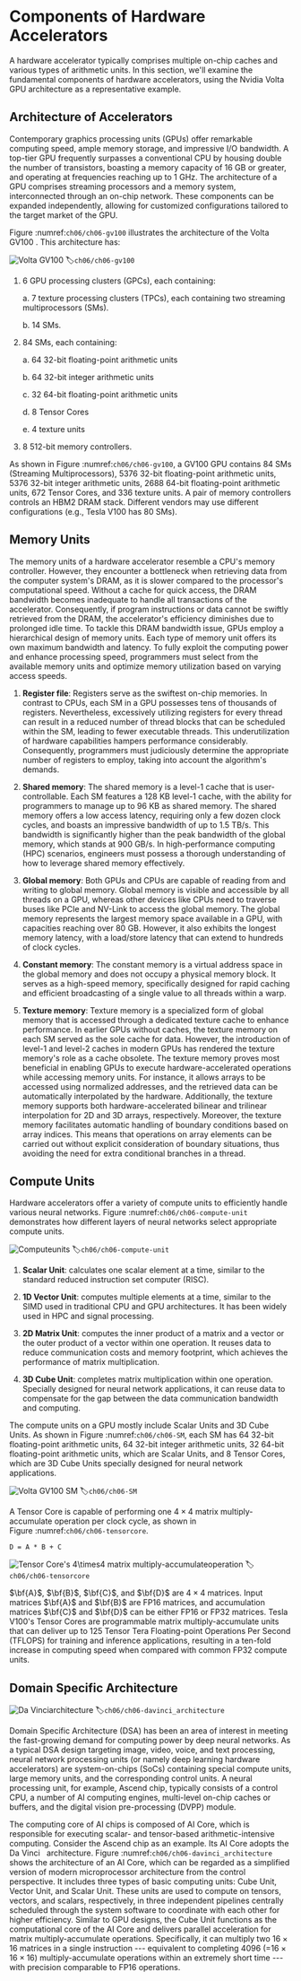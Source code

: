 # Components of Hardware Accelerators

A hardware accelerator typically comprises multiple on-chip caches and
various types of arithmetic units. In this section, we'll examine the
fundamental components of hardware accelerators, using the Nvidia Volta
GPU architecture as a representative example.

## Architecture of Accelerators

Contemporary graphics processing units (GPUs) offer remarkable computing
speed, ample memory storage, and impressive I/O bandwidth. A top-tier
GPU frequently surpasses a conventional CPU by housing double the number
of transistors, boasting a memory capacity of 16 GB or greater, and
operating at frequencies reaching up to 1 GHz. The architecture of a GPU
comprises streaming processors and a memory system, interconnected
through an on-chip network. These components can be expanded
independently, allowing for customized configurations tailored to the
target market of the GPU.

Figure :numref:`ch06/ch06-gv100` illustrates the architecture of the
Volta GV100 . This architecture has:

![Volta GV100](../img/ch06/V100.png)
:label:`ch06/ch06-gv100`

1.  6 GPU processing clusters (GPCs), each containing:

    a.  7 texture processing clusters (TPCs), each containing two
        streaming multiprocessors (SMs).

    b.  14 SMs.

2.  84 SMs, each containing:

    a.  64 32-bit floating-point arithmetic units

    b.  64 32-bit integer arithmetic units

    c.  32 64-bit floating-point arithmetic units

    d.  8 Tensor Cores

    e.  4 texture units

3.  8 512-bit memory controllers.

As shown in Figure :numref:`ch06/ch06-gv100`, a GV100 GPU contains 84 SMs (Streaming
Multiprocessors), 5376 32-bit floating-point arithmetic units, 5376
32-bit integer arithmetic units, 2688 64-bit floating-point arithmetic
units, 672 Tensor Cores, and 336 texture units. A pair of memory
controllers controls an HBM2 DRAM stack. Different vendors may use
different configurations (e.g., Tesla V100 has 80 SMs).

## Memory Units

The memory units of a hardware accelerator resemble a CPU's memory
controller. However, they encounter a bottleneck when retrieving data
from the computer system's DRAM, as it is slower compared to the
processor's computational speed. Without a cache for quick access, the
DRAM bandwidth becomes inadequate to handle all transactions of the
accelerator. Consequently, if program instructions or data cannot be
swiftly retrieved from the DRAM, the accelerator's efficiency diminishes
due to prolonged idle time. To tackle this DRAM bandwidth issue, GPUs
employ a hierarchical design of memory units. Each type of memory unit
offers its own maximum bandwidth and latency. To fully exploit the
computing power and enhance processing speed, programmers must select
from the available memory units and optimize memory utilization based on
varying access speeds.

1.  **Register file**: Registers serve as the swiftest on-chip memories.
    In contrast to CPUs, each SM in a GPU possesses tens of thousands of
    registers. Nevertheless, excessively utilizing registers for every
    thread can result in a reduced number of thread blocks that can be
    scheduled within the SM, leading to fewer executable threads. This
    underutilization of hardware capabilities hampers performance
    considerably. Consequently, programmers must judiciously determine
    the appropriate number of registers to employ, taking into account
    the algorithm's demands.

2.  **Shared memory**: The shared memory is a level-1 cache that is
    user-controllable. Each SM features a 128 KB level-1 cache, with the
    ability for programmers to manage up to 96 KB as shared memory. The
    shared memory offers a low access latency, requiring only a few
    dozen clock cycles, and boasts an impressive bandwidth of up to 1.5
    TB/s. This bandwidth is significantly higher than the peak bandwidth
    of the global memory, which stands at 900 GB/s. In high-performance
    computing (HPC) scenarios, engineers must possess a thorough
    understanding of how to leverage shared memory effectively.

3.  **Global memory**: Both GPUs and CPUs are capable of reading from
    and writing to global memory. Global memory is visible and
    accessible by all threads on a GPU, whereas other devices like CPUs
    need to traverse buses like PCIe and NV-Link to access the global
    memory. The global memory represents the largest memory space
    available in a GPU, with capacities reaching over 80 GB. However, it
    also exhibits the longest memory latency, with a load/store latency
    that can extend to hundreds of clock cycles.

4.  **Constant memory**: The constant memory is a virtual address space
    in the global memory and does not occupy a physical memory block. It
    serves as a high-speed memory, specifically designed for rapid
    caching and efficient broadcasting of a single value to all threads
    within a warp.

5.  **Texture memory**: Texture memory is a specialized form of global
    memory that is accessed through a dedicated texture cache to enhance
    performance. In earlier GPUs without caches, the texture memory on
    each SM served as the sole cache for data. However, the introduction
    of level-1 and level-2 caches in modern GPUs has rendered the
    texture memory's role as a cache obsolete. The texture memory proves
    most beneficial in enabling GPUs to execute hardware-accelerated
    operations while accessing memory units. For instance, it allows
    arrays to be accessed using normalized addresses, and the retrieved
    data can be automatically interpolated by the hardware.
    Additionally, the texture memory supports both hardware-accelerated
    bilinear and trilinear interpolation for 2D and 3D arrays,
    respectively. Moreover, the texture memory facilitates automatic
    handling of boundary conditions based on array indices. This means
    that operations on array elements can be carried out without
    explicit consideration of boundary situations, thus avoiding the
    need for extra conditional branches in a thread.

## Compute Units

Hardware accelerators offer a variety of compute units to efficiently
handle various neural networks.
Figure :numref:`ch06/ch06-compute-unit` demonstrates how different
layers of neural networks select appropriate compute units.

![Computeunits](../img/ch06/compute_unit.png)
:label:`ch06/ch06-compute-unit`

1.  **Scalar Unit**: calculates one scalar element at a time, similar to
    the standard reduced instruction set computer (RISC).

2.  **1D Vector Unit**: computes multiple elements at a time, similar to
    the SIMD used in traditional CPU and GPU architectures. It has been
    widely used in HPC and signal processing.

3.  **2D Matrix Unit**: computes the inner product of a matrix and a
    vector or the outer product of a vector within one operation. It
    reuses data to reduce communication costs and memory footprint,
    which achieves the performance of matrix multiplication.

4.  **3D Cube Unit**: completes matrix multiplication within one
    operation. Specially designed for neural network applications, it
    can reuse data to compensate for the gap between the data
    communication bandwidth and computing.

The compute units on a GPU mostly include Scalar Units and 3D Cube
Units. As shown in Figure :numref:`ch06/ch06-SM`, each SM has 64 32-bit floating-point
arithmetic units, 64 32-bit integer arithmetic units, 32 64-bit
floating-point arithmetic units, which are Scalar Units, and 8 Tensor
Cores, which are 3D Cube Units specially designed for neural network
applications.

![Volta GV100 SM](../img/ch06/SM.png)
:label:`ch06/ch06-SM`

A Tensor Core is capable of performing one $4\times4$ matrix
multiply-accumulate operation per clock cycle, as shown in
Figure :numref:`ch06/ch06-tensorcore`.

```
D = A * B + C
```

![Tensor Core's $4\times4$ matrix multiply-accumulateoperation](../img/ch06/tensor_core.png)
:label:`ch06/ch06-tensorcore`

$\bf{A}$, $\bf{B}$, $\bf{C}$, and $\bf{D}$ are $4\times4$ matrices.
Input matrices $\bf{A}$ and $\bf{B}$ are FP16 matrices, and accumulation
matrices $\bf{C}$ and $\bf{D}$ can be either FP16 or FP32 matrices.
Tesla V100's Tensor Cores are programmable matrix multiply-accumulate
units that can deliver up to 125 Tensor Tera Floating-point Operations
Per Second (TFLOPS) for training and inference applications, resulting
in a ten-fold increase in computing speed when compared with common FP32
compute units.

## Domain Specific Architecture

![Da Vinciarchitecture](../img/ch06/davinci_architecture.png)
:label:`ch06/ch06-davinci_architecture`

Domain Specific Architecture (DSA) has been an area of interest in
meeting the fast-growing demand for computing power by deep neural
networks. As a typical DSA design targeting image, video, voice, and
text processing, neural network processing units (or namely deep
learning hardware accelerators) are system-on-chips (SoCs) containing
special compute units, large memory units, and the corresponding control
units. A neural processing unit, for example, Ascend chip, typically
consists of a control CPU, a number of AI computing engines, multi-level
on-chip caches or buffers, and the digital vision pre-processing (DVPP)
module.

The computing core of AI chips is composed of AI Core, which is
responsible for executing scalar- and tensor-based arithmetic-intensive
computing. Consider the Ascend chip as an example. Its AI Core adopts
the Da Vinci   architecture.
Figure :numref:`ch06/ch06-davinci_architecture` shows the architecture
of an AI Core, which can be regarded as a simplified version of modern
microprocessor architecture from the control perspective. It includes
three types of basic computing units: Cube Unit, Vector Unit, and Scalar
Unit. These units are used to compute on tensors, vectors, and scalars,
respectively, in three independent pipelines centrally scheduled through
the system software to coordinate with each other for higher efficiency.
Similar to GPU designs, the Cube Unit functions as the computational
core of the AI Core and delivers parallel acceleration for matrix
multiply-accumulate operations. Specifically, it can multiply two
$16\times16$ matrices in a single instruction --- equivalent to
completing 4096 (=$16\times16\times16$) multiply-accumulate operations
within an extremely short time --- with precision comparable to FP16
operations.
